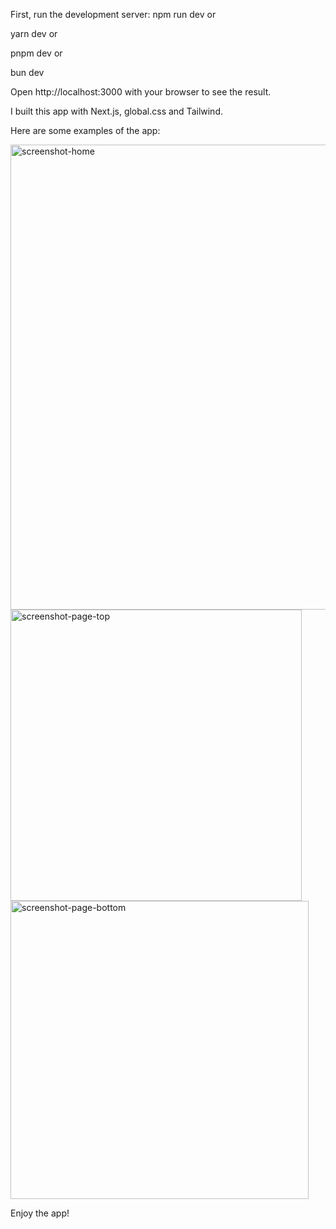 First, run the development server: 
npm run dev
or

yarn dev
or

pnpm dev
or

bun dev 

Open http://localhost:3000 with your browser to see the result.

I built this app with Next.js, global.css and Tailwind.

Here are some examples of the app:

<img width="744" alt="screenshot-home" src="https://github.com/MartinaForcieri/pokedex-next/assets/148761715/09d65d9e-d684-4061-aa1c-5b9e4c5ef5f4">
<img width="466" alt="screenshot-page-top" src="https://github.com/MartinaForcieri/pokedex-next/assets/148761715/4d00614c-b69f-4c27-88a8-b6eee30a492c">
<img width="477" alt="screenshot-page-bottom" src="https://github.com/MartinaForcieri/pokedex-next/assets/148761715/e62e541f-3927-4b95-a561-1070a5b03e10">

Enjoy the app!

